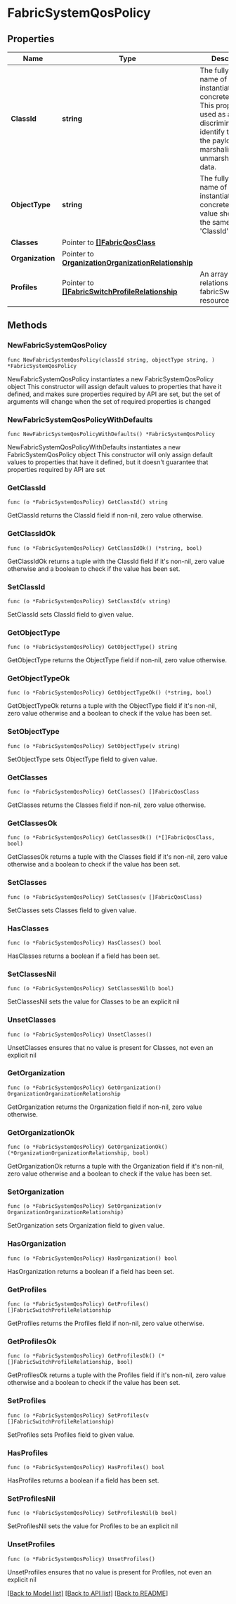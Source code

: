 # FabricSystemQosPolicy

## Properties

Name | Type | Description | Notes
------------ | ------------- | ------------- | -------------
**ClassId** | **string** | The fully-qualified name of the instantiated, concrete type. This property is used as a discriminator to identify the type of the payload when marshaling and unmarshaling data. | [default to "fabric.SystemQosPolicy"]
**ObjectType** | **string** | The fully-qualified name of the instantiated, concrete type. The value should be the same as the &#39;ClassId&#39; property. | [default to "fabric.SystemQosPolicy"]
**Classes** | Pointer to [**[]FabricQosClass**](FabricQosClass.md) |  | [optional] 
**Organization** | Pointer to [**OrganizationOrganizationRelationship**](organization.Organization.Relationship.md) |  | [optional] 
**Profiles** | Pointer to [**[]FabricSwitchProfileRelationship**](FabricSwitchProfileRelationship.md) | An array of relationships to fabricSwitchProfile resources. | [optional] 

## Methods

### NewFabricSystemQosPolicy

`func NewFabricSystemQosPolicy(classId string, objectType string, ) *FabricSystemQosPolicy`

NewFabricSystemQosPolicy instantiates a new FabricSystemQosPolicy object
This constructor will assign default values to properties that have it defined,
and makes sure properties required by API are set, but the set of arguments
will change when the set of required properties is changed

### NewFabricSystemQosPolicyWithDefaults

`func NewFabricSystemQosPolicyWithDefaults() *FabricSystemQosPolicy`

NewFabricSystemQosPolicyWithDefaults instantiates a new FabricSystemQosPolicy object
This constructor will only assign default values to properties that have it defined,
but it doesn't guarantee that properties required by API are set

### GetClassId

`func (o *FabricSystemQosPolicy) GetClassId() string`

GetClassId returns the ClassId field if non-nil, zero value otherwise.

### GetClassIdOk

`func (o *FabricSystemQosPolicy) GetClassIdOk() (*string, bool)`

GetClassIdOk returns a tuple with the ClassId field if it's non-nil, zero value otherwise
and a boolean to check if the value has been set.

### SetClassId

`func (o *FabricSystemQosPolicy) SetClassId(v string)`

SetClassId sets ClassId field to given value.


### GetObjectType

`func (o *FabricSystemQosPolicy) GetObjectType() string`

GetObjectType returns the ObjectType field if non-nil, zero value otherwise.

### GetObjectTypeOk

`func (o *FabricSystemQosPolicy) GetObjectTypeOk() (*string, bool)`

GetObjectTypeOk returns a tuple with the ObjectType field if it's non-nil, zero value otherwise
and a boolean to check if the value has been set.

### SetObjectType

`func (o *FabricSystemQosPolicy) SetObjectType(v string)`

SetObjectType sets ObjectType field to given value.


### GetClasses

`func (o *FabricSystemQosPolicy) GetClasses() []FabricQosClass`

GetClasses returns the Classes field if non-nil, zero value otherwise.

### GetClassesOk

`func (o *FabricSystemQosPolicy) GetClassesOk() (*[]FabricQosClass, bool)`

GetClassesOk returns a tuple with the Classes field if it's non-nil, zero value otherwise
and a boolean to check if the value has been set.

### SetClasses

`func (o *FabricSystemQosPolicy) SetClasses(v []FabricQosClass)`

SetClasses sets Classes field to given value.

### HasClasses

`func (o *FabricSystemQosPolicy) HasClasses() bool`

HasClasses returns a boolean if a field has been set.

### SetClassesNil

`func (o *FabricSystemQosPolicy) SetClassesNil(b bool)`

 SetClassesNil sets the value for Classes to be an explicit nil

### UnsetClasses
`func (o *FabricSystemQosPolicy) UnsetClasses()`

UnsetClasses ensures that no value is present for Classes, not even an explicit nil
### GetOrganization

`func (o *FabricSystemQosPolicy) GetOrganization() OrganizationOrganizationRelationship`

GetOrganization returns the Organization field if non-nil, zero value otherwise.

### GetOrganizationOk

`func (o *FabricSystemQosPolicy) GetOrganizationOk() (*OrganizationOrganizationRelationship, bool)`

GetOrganizationOk returns a tuple with the Organization field if it's non-nil, zero value otherwise
and a boolean to check if the value has been set.

### SetOrganization

`func (o *FabricSystemQosPolicy) SetOrganization(v OrganizationOrganizationRelationship)`

SetOrganization sets Organization field to given value.

### HasOrganization

`func (o *FabricSystemQosPolicy) HasOrganization() bool`

HasOrganization returns a boolean if a field has been set.

### GetProfiles

`func (o *FabricSystemQosPolicy) GetProfiles() []FabricSwitchProfileRelationship`

GetProfiles returns the Profiles field if non-nil, zero value otherwise.

### GetProfilesOk

`func (o *FabricSystemQosPolicy) GetProfilesOk() (*[]FabricSwitchProfileRelationship, bool)`

GetProfilesOk returns a tuple with the Profiles field if it's non-nil, zero value otherwise
and a boolean to check if the value has been set.

### SetProfiles

`func (o *FabricSystemQosPolicy) SetProfiles(v []FabricSwitchProfileRelationship)`

SetProfiles sets Profiles field to given value.

### HasProfiles

`func (o *FabricSystemQosPolicy) HasProfiles() bool`

HasProfiles returns a boolean if a field has been set.

### SetProfilesNil

`func (o *FabricSystemQosPolicy) SetProfilesNil(b bool)`

 SetProfilesNil sets the value for Profiles to be an explicit nil

### UnsetProfiles
`func (o *FabricSystemQosPolicy) UnsetProfiles()`

UnsetProfiles ensures that no value is present for Profiles, not even an explicit nil

[[Back to Model list]](../README.md#documentation-for-models) [[Back to API list]](../README.md#documentation-for-api-endpoints) [[Back to README]](../README.md)



